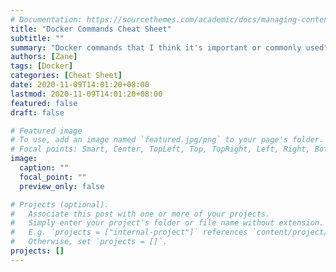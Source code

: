 ```yaml
---
# Documentation: https://sourcethemes.com/academic/docs/managing-content/
title: "Docker Commands Cheat Sheet"
subtitle: ""
summary: "Docker commands that I think it's important or commonly used"
authors: [Zane]
tags: [Docker]
categories: [Cheat Sheet]
date: 2020-11-09T14:01:20+08:00
lastmod: 2020-11-09T14:01:20+08:00
featured: false
draft: false

# Featured image
# To use, add an image named `featured.jpg/png` to your page's folder.
# Focal points: Smart, Center, TopLeft, Top, TopRight, Left, Right, BottomLeft, Bottom, BottomRight.
image:
  caption: ""
  focal_point: ""
  preview_only: false

# Projects (optional).
#   Associate this post with one or more of your projects.
#   Simply enter your project's folder or file name without extension.
#   E.g. `projects = ["internal-project"]` references `content/project/deep-learning/index.md`.
#   Otherwise, set `projects = []`.
projects: []
---
```

